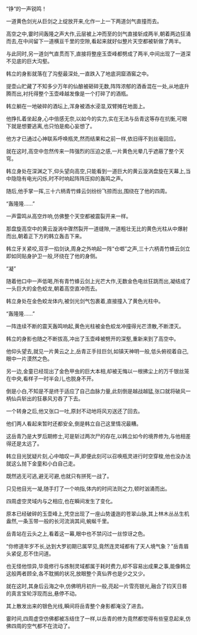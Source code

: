 
“铮“的一声锐鸣！

一道黄色剑光从巨剑之上绽放开来,化作一上一下两道剑气直撞而去。

高空之中,霎时间轰隆之声大作,云层被上冲而至的剑气直接斩成两半,朝着两边狂涌而去,在中间留下一道横亘千里的空隙,看起来就好似整片天空都被斩做了两半。

与此同时,另一道剑气直贯而下,直接将整座玉壶峰都劈成了两半,中间出现了一道深不见底的巨大沟壑。

韩立的身影就落在了沟壑最深处,一直跌入了地底洞窟酒窖之中。

提壶山贮藏了不知多少万年的仙酿被砸碎无数,阵阵浓郁的酒香混在一处,从地底升腾而出,衬托得整个玉壶峰越发像是一个打碎了的酒瓶。

韩立躺在一地破碎的酒坛上,浑身被酒水浸湿,双臂摊在地面上。

他挣扎着坐起身,心中倍感无奈,以如今的实力,实在无法与岳青这等存在抗衡,可眼下就是想要逃离,也只怕是痴心妄想了。

他方才已通过心神联系呼唤瓶灵,然而结果和之前一样,依旧得不到丝毫回应。

就在这时,高空中忽然传来一阵强烈的压迫之感,一片黄色光晕几乎遮蔽了整个天穹。

韩立身处在深渊之下,仰头望向高空,只能看到一道巨大的黄云漩涡盘旋在天幕上,当中隐隐有电光闪烁,时不时响起阵阵压抑的轰鸣之声。

随后,他手掌一挥,三十六柄青竹蜂云剑纷纷飞掠而出,围绕在了他的四周。

“轰隆隆……”

一声雷鸣从高空炸响,仿佛整个天空都被震裂开来一样。

那盘旋高空中的黄云漩涡中骤然裂开一道缝隙,一道粗壮无比的黄色光柱从中爆射而出,朝着正下方的韩立轰击下来。

韩立牙关紧咬,双手一掐剑诀,周身之外响起一阵“仓啷”之声,三十六柄青竹蜂云剑立即如同贴身护卫一般,环绕在了他的身侧。

“凝”

随着他口中一声低喝,所有青竹蜂云剑上光芒大作,无数金色电丝狂跳而出,凝结成了一头巨大的金色蛟龙,朝着高空直冲而去。

韩立身处在金色蛟龙体内,被剑光剑气包裹着,直接撞入了黄色光柱中。

“轰隆隆……”

一阵连续不断的震天轰鸣响起,黄色光柱被金色蛟龙冲撞得光芒溃散,不断湮灭。

韩立的身影也随之不断拔高,冲出了玉壶峰被劈开的深壑,重新来到了高空中。

他仰头望去,就见一片黄云之上,岳青正手拄巨剑,如镇天神明一般,低头俯视着自己,眼中一片漠然之色。

另一边,金童已经现出了金色甲虫的巨大本相,却被无悔以一根拂尘上的万千银丝笼在中央,看样子一时半会儿,也脱身不开。

倒是小白,不知是不是终于适应了自己血脉力量,此刻倒是越战越猛,张口就将破风一柄仙兵斩出的狂暴风刃吞了下去。

一个转身之后,他又张口一吐,原封不动地将风刃送还了回去。

他们两人看起来暂时还都安全,倒是韩立自己这里情况最糟。

这岳青乃是大罗后期修士,可是斩过两次尸的存在,以韩立如今的境界修为,与他相差得还是太远了。

韩立目光犹疑片刻,心中暗叹一声,即便此刻可以召唤瓶灵进行时空穿梭,他也没办法就这么抛下金童和小白自己走。

既然逃无可逃,避无可避,也就只有拼死一战了。

只见他目光一凝,随手打了一个响指,体内的时间法则之力,顿时汹涌而出。

四周虚空灵域内与之相应,也在瞬间发生了变化。

原本已经破碎的玉壶峰上,凭空出现了一座山势逶迤的苍翠山脉,其上林木丛丛生机盎然,一条玉带一般的长河流淌其间,蜿蜒千里。

岳青站在云头之上,看着这一幕,眼中也不禁闪过一丝惊讶之色。

“你修道年岁不长,达到大罗初期已属罕见,竟然连灵域都有了天人境气象？”岳青眉头紧促,忍不住问道。

也无怪他惊异,毕竟修行与炼制灵域都属于耗时费力,却不容易出成果之事,能像韩立这般两者顾全,各不耽搁的状况,放眼整个真仙界也是少之又少。

就在这时,其身后云海之中,仿佛明月初升一般,亮起一片雪亮银光,融合了钧天日晷的真言宝轮浮现而出,悬停不动。

其上散发出来的银色光线,瞬间将岳青整个身影都淹没了进去。

霎时间,四周虚空仿佛都被冻结住了一样,以岳青的修为竟然都觉得有些窒息起来,仿佛四周的空气都不在流动了。
